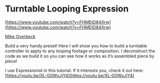 # Turntable Looping Expression


[https://www.youtube.com/watch?v=FHMEtD84Xrw](https://www.youtube.com/watch?v=FHMEtD84Xrw)

[Mike Overbeck](moz-extension://c08bb00c-3425-874e-9288-f09073c4dc5d/iframe_stub.htmlmoz-extension://c08bb00c-3425-874e-9288-f09073c4dc5d/channel/UCo4Q0VtQ3NfdPERgpTSYdLg)

Build a very handy preset! Here I will show you how to build a turntable controller to apply to any looping footage or composition. I deconstruct the code as we build it so you can see how it works as it’s assembled piece by piece!

I use Expressionist in this tutorial. If it interests you, check it out here: [https://youtu.be/XL-G0WxJjY4](https://youtu.be/XL-G0WxJjY4)